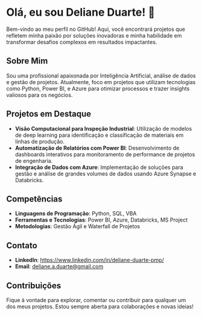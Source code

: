 # Olá, eu sou Deliane Duarte! 👋

Bem-vindo ao meu perfil no GitHub! Aqui, você encontrará projetos que refletem minha paixão por soluções inovadoras e minha habilidade em transformar desafios complexos em resultados impactantes.

## Sobre Mim
Sou uma profissional apaixonada por Inteligência Artificial, análise de dados e gestão de projetos. Atualmente, foco em projetos que utilizam tecnologias como Python, Power BI, e Azure para otimizar processos e trazer insights valiosos para os negócios.

## Projetos em Destaque
- **Visão Computacional para Inspeção Industrial**: Utilização de modelos de deep learning para identificação e classificação de materiais em linhas de produção.
- **Automatização de Relatórios com Power BI**: Desenvolvimento de dashboards interativos para monitoramento de performance de projetos de engenharia.
- **Integração de Dados com Azure**: Implementação de soluções para gestão e análise de grandes volumes de dados usando Azure Synapse e Databricks.

## Competências
- **Linguagens de Programação**: Python, SQL, VBA
- **Ferramentas e Tecnologias**: Power BI, Azure, Databricks, MS Project
- **Metodologias**: Gestão Ágil e Waterfall de Projetos

## Contato
- **LinkedIn**: https://www.linkedin.com/in/deliane-duarte-pmp/
- **Email**: deliane.a.duarte@gmail.com

## Contribuições
Fique à vontade para explorar, comentar ou contribuir para qualquer um dos meus projetos. Estou sempre aberta para colaborações e novas ideias!

